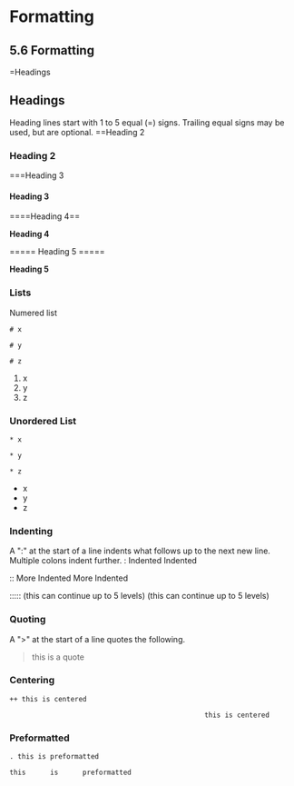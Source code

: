 # Formatting

## 5.6 Formatting

=Headings

## Headings

Heading lines start with 1 to 5 equal \(=\) signs. Trailing equal signs may be used, but are optional. ==Heading 2

### Heading 2

===Heading 3

#### Heading 3

====Heading 4==

**Heading 4**

===== Heading 5 =====

**Heading 5**

### **Lists**

Numered list

`# x`

`# y`

`# z`

1. x
2. y
3. z

### **Unordered List**

`* x`

`* y`

`* z`

* x
* y
* z

### **Indenting**

A ":" at the start of a line indents what follows up to the next new line. Multiple colons indent further. : Indented Indented

:: More Indented More Indented

::::: \(this can continue up to 5 levels\) \(this can continue up to 5 levels\)

### **Quoting**

A "&gt;" at the start of a line quotes the following.

> this is a quote

### **Centering**

`++ this is centered`

```text
                                                this is centered
```

### **Preformatted**

`. this is preformatted`

```text
this      is      preformatted
```

